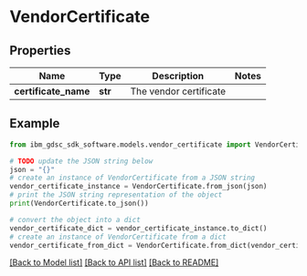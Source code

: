 # VendorCertificate


## Properties

Name | Type | Description | Notes
------------ | ------------- | ------------- | -------------
**certificate_name** | **str** | The vendor certificate | 

## Example

```python
from ibm_gdsc_sdk_software.models.vendor_certificate import VendorCertificate

# TODO update the JSON string below
json = "{}"
# create an instance of VendorCertificate from a JSON string
vendor_certificate_instance = VendorCertificate.from_json(json)
# print the JSON string representation of the object
print(VendorCertificate.to_json())

# convert the object into a dict
vendor_certificate_dict = vendor_certificate_instance.to_dict()
# create an instance of VendorCertificate from a dict
vendor_certificate_from_dict = VendorCertificate.from_dict(vendor_certificate_dict)
```
[[Back to Model list]](../README.md#documentation-for-models) [[Back to API list]](../README.md#documentation-for-api-endpoints) [[Back to README]](../README.md)


